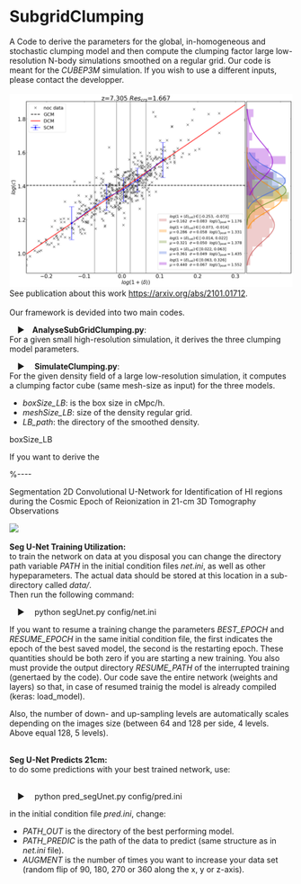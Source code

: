 # SubgridClumping
 
A Code to derive the parameters for the global, in-homogeneous and stochastic clumping model and then compute the clumping factor large low-resolution N-body simulations smoothed on a regular grid. Our code is meant for the <i>CUBEP3M</i> simulation. If you wish to use a different inputs, please contact the developper.
<br><br>
<img src="https://github.com/micbia/SubgridClumping/blob/main/results/AnClumpMic_190829_6.3Mpc_nc1200-so-n-MCPR_NEW2/noc8_bins5/plot/7.305_6.3_1.667_nc1200_clumping.png"> 
See publication about this work https://arxiv.org/abs/2101.01712.
<br><br>
Our framework is devided into two main codes.

&emsp;&#9654;&emsp;<b>AnalyseSubGridClumping.py</b>:<br>For a given small high-resolution simulation, it derives the three clumping model parameters.

&emsp;&#9654;&emsp; <b>SimulateClumping.py</b>:<br>For the given density field of a large low-resolution simulation, it computes a clumping factor cube (same mesh-size as input) for the three models.



<ul>
    <li><i>boxSize_LB</i>: is the box size in cMpc/h.</li>
    <li><i>meshSize_LB</i>: size of the density regular grid.</li>
    <li><i>LB_path</i>: the directory of the smoothed density.</li>
</ul> 


boxSize_LB

If you want to derive the 

%----


Segmentation 2D Convolutional U-Network for Identification of HI regions during the Cosmic Epoch of Reionization in 21-cm 3D Tomography Observations

<img src="https://github.com/micbia/SegU-Net/blob/master/utils_plot/Unet_model.png"> 
 
<b>Seg U-Net Training Utilization:</b></br>
to train the network on data at you disposal you can change the directory path variable <i>PATH</i> in the initial condition files <i>net.ini</i>, as well as other hypeparameters. The actual data should be stored at this location in a sub-directory called <i>data/</i>.
</br>Then run the following command:</br>

&emsp;&#9654;&emsp; python segUnet.py config/net.ini

If you want to resume a training change the parameters <i>BEST_EPOCH</i> and <i>RESUME_EPOCH</i> in the same initial condition file, the first indicates the epoch of the best saved model, the second is the restarting epoch. These quantities should be both zero if you are starting a new training. You also must provide the output directory <i>RESUME_PATH</i> of the interrupted training (genertaed by the code). Our code save the entire network (weights and layers) so that, in case of resumed trainig the model is already compiled (keras: load_model).

Also, the number of down- and up-sampling levels are automatically scales depending on the images size (between 64 and 128 per side, 4 levels. Above equal 128, 5 levels).

</br>
<b>Seg U-Net Predicts 21cm:</b></br>
to do some predictions with your best trained network, use:</br></br>

&emsp;&#9654;&emsp; python pred_segUnet.py config/pred.ini

in the initial condition file <i>pred.ini</i>, change:</br>
<ul>
  <li><i>PATH_OUT</i> is the directory of the best performing model.</li>
  <li><i>PATH_PREDIC</i> is the path of the data to predict (same structure as in <i>net.ini</i> file).</li>
  <li><i>AUGMENT</i> is the number of times you want to increase your data set (random flip of 90, 180, 270 or 360 along the x, y or z-axis).</li>
</ul> 

